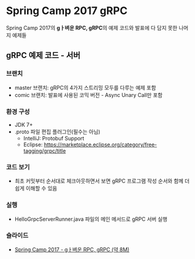 # Spring Camp 2017 gRPC

Spring Camp 2017의 **gㅏ벼운 RPC, gRPC**의 예제 코드와 발표에 다 담지 못한 나머지 예제들

## gRPC 예제 코드 - 서버

### 브랜치

- master 브랜치: gRPC의 4가지 스트리밍 모두를 다루는 예제 포함
- comic 브랜치: 발표에 사용된 코믹 버전 - Async Unary Call만 포함

### 환경 구성

- JDK 7+
-  .proto 파일 편집 플러그인(필수는 아님)
    - IntelliJ: Protobuf Support
    - Eclipse: https://marketplace.eclipse.org/category/free-tagging/grpc/title

### 코드 보기

- 최초 커밋부터 순서대로 체크아웃하면서 보면 gRPC 프로그램 작성 순서와 함께 더 쉽게 이해할 수 있음

### 실행

- HelloGrpcServerRunner.java 파일의 메인 메서드로 gRPC 서버 실행

### 슬라이드

- [Spring Camp 2017 - gㅏ벼운 RPC, gRPC (약 8M)](https://github.com/HomoEfficio/dev-tips/blob/master/SpringCamp2017%20-%20g%E3%85%8F%E1%84%87%E1%85%A7%E1%84%8B%E1%85%AE%E1%86%AB%20RPC%2C%20gRPC.pdf)
